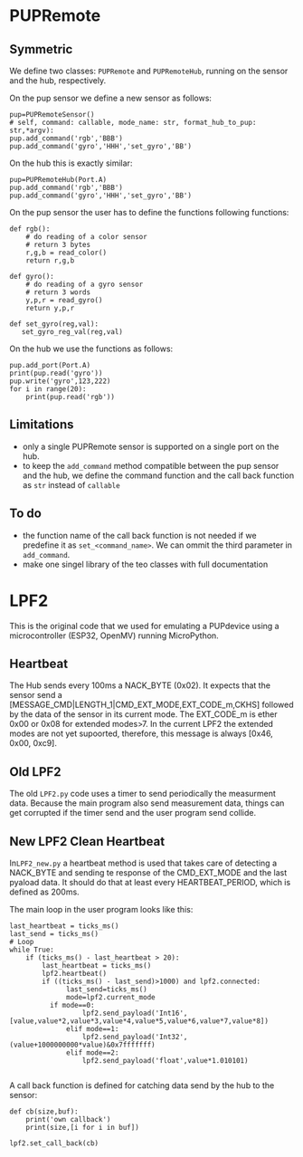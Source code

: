 # PUPRemote

## Symmetric

We define two classes: `PUPRemote` and `PUPRemoteHub`, running on the sensor and the hub, respectively.

On the pup sensor we define a new sensor as follows:
```
pup=PUPRemoteSensor()
# self, command: callable, mode_name: str, format_hub_to_pup: str,*argv):
pup.add_command('rgb','BBB')
pup.add_command('gyro','HHH','set_gyro','BB')
```

On the hub this is exactly similar:
```
pup=PUPRemoteHub(Port.A)
pup.add_command('rgb','BBB')
pup.add_command('gyro','HHH','set_gyro','BB')
```

On the pup sensor the user has to define the functions following functions:
```
def rgb():
    # do reading of a color sensor
    # return 3 bytes
    r,g,b = read_color()
    return r,g,b

def gyro():
    # do reading of a gyro sensor
    # return 3 words
    y,p,r = read_gyro()
    return y,p,r

def set_gyro(reg,val):
   set_gyro_reg_val(reg,val)
```

On the hub we use the functions as follows:
```
pup.add_port(Port.A)
print(pup.read('gyro'))
pup.write('gyro',123,222)
for i in range(20):
    print(pup.read('rgb'))
```

## Limitations
- only a single PUPRemote sensor is supported on a single port on the hub.
- to keep the `add_command` method compatible between the pup sensor and the hub, we define the command function and the call back function as `str` instead of `callable`


## To do
- the function name of the call back function is not needed if we predefine it as `set_<command_name>`. We can ommit the third parameter in `add_command`.
- make one singel library of the teo classes with full documentation
  
# LPF2
This is the original code that we used for emulating a PUPdevice using a microcontroller (ESP32, OpenMV) running MicroPython.

## Heartbeat
The Hub sends every 100ms a NACK_BYTE (0x02). It expects that the sensor send a [MESSAGE_CMD|LENGTH_1|CMD_EXT_MODE,EXT_CODE_m,CKHS] followed by the data of the sensor in its current mode. The EXT_CODE_m is ether 0x00 or 0x08 for extended modes>7. In the current LPF2 the extended modes are not yet supoorted, therefore, this message is always [0x46, 0x00, 0xc9].

## Old LPF2
The old `LPF2.py` code uses a timer to send periodically the measurment data. Because the main program also send measurement data, things can get corrupted if the timer send and the user program send collide.

## New LPF2 Clean Heartbeat
In`LPF2_new.py` a heartbeat method is used that takes care of detecting a NACK_BYTE and sending te response of the CMD_EXT_MODE and the last pyaload data. It should do that at least every HEARTBEAT_PERIOD, which is defined as 200ms.

The main loop in the user program looks like this:

```
last_heartbeat = ticks_ms()
last_send = ticks_ms()
# Loop
while True:
    if (ticks_ms() - last_heartbeat > 20):
        last_heartbeat = ticks_ms()
        lpf2.heartbeat()
        if ((ticks_ms() - last_send)>1000) and lpf2.connected:
              last_send=ticks_ms()
              mode=lpf2.current_mode
	      if mode==0:
                  lpf2.send_payload('Int16',[value,value*2,value*3,value*4,value*5,value*6,value*7,value*8])
              elif mode==1:
                  lpf2.send_payload('Int32',(value+1000000000*value)&0x7fffffff)
              elif mode==2:
                  lpf2.send_payload('float',value*1.010101)
          
```

A call back function is defined for catching data send by the hub to the sensor:

```
def cb(size,buf):
    print('own callback')
    print(size,[i for i in buf])

lpf2.set_call_back(cb)

```
